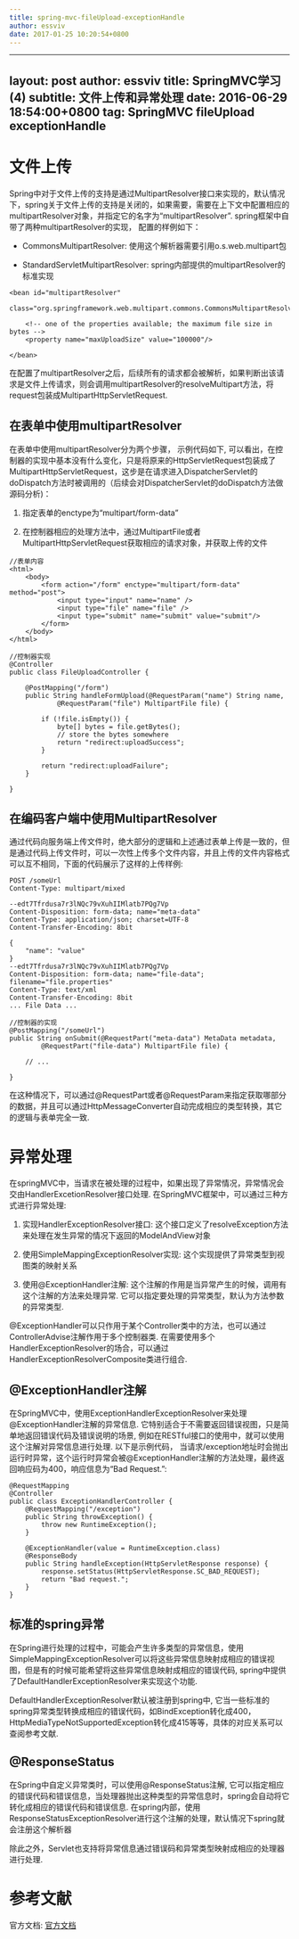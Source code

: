 ```yaml
---
title: spring-mvc-fileUpload-exceptionHandle
author: essviv
date: 2017-01-25 10:20:54+0800
---
```


---
layout:		post
author:		essviv
title:		SpringMVC学习(4)
subtitle:	文件上传和异常处理
date:		2016-06-29 18:54:00+0800
tag:		SpringMVC fileUpload exceptionHandle
---

# 文件上传

Spring中对于文件上传的支持是通过MultipartResolver接口来实现的，默认情况下，spring关于文件上传的支持是关闭的，如果需要，需要在上下文中配置相应的multipartResolver对象，并指定它的名字为“multipartResolver”. spring框架中自带了两种multipartResolver的实现， 配置的样例如下：

* CommonsMultipartResolver: 使用这个解析器需要引用o.s.web.multipart包

* StandardServletMultipartResolver: spring内部提供的multipartResolver的标准实现

```
<bean id="multipartResolver"
        class="org.springframework.web.multipart.commons.CommonsMultipartResolver">

    <!-- one of the properties available; the maximum file size in bytes -->
    <property name="maxUploadSize" value="100000"/>

</bean>
```

在配置了multipartResolver之后，后续所有的请求都会被解析，如果判断出该请求是文件上传请求，则会调用multipartResolver的resolveMultipart方法，将request包装成MultipartHttpServletRequest. 

## 在表单中使用multipartResolver

在表单中使用multipartResolver分为两个步骤， 示例代码如下, 可以看出，在控制器的实现中基本没有什么变化，只是将原来的HttpServletRequest包装成了MultipartHttpServletRequest，这步是在请求进入DispatcherServlet的doDispatch方法时被调用的（后续会对DispatcherServlet的doDispatch方法做源码分析)： 

1. 指定表单的enctype为“multipart/form-data”

2. 在控制器相应的处理方法中，通过MultipartFile或者MultipartHttpServletRequest获取相应的请求对象，并获取上传的文件

```
//表单内容
<html>
	<body>
		<form action="/form" enctype="multipart/form-data" method="post">
			<input type="input" name="name" />
			<input type="file" name="file" />
			<input type="submit" name="submit" value="submit"/>
		</form>
	</body>
</html>

//控制器实现
@Controller
public class FileUploadController {

    @PostMapping("/form")
    public String handleFormUpload(@RequestParam("name") String name,
            @RequestParam("file") MultipartFile file) {

        if (!file.isEmpty()) {
            byte[] bytes = file.getBytes();
            // store the bytes somewhere
            return "redirect:uploadSuccess";
        }

        return "redirect:uploadFailure";
    }

}
```

## 在编码客户端中使用MultipartResolver

通过代码向服务端上传文件时，绝大部分的逻辑和上述通过表单上传是一致的，但是通过代码上传文件时，可以一次性上传多个文件内容，并且上传的文件内容格式可以互不相同，下面的代码展示了这样的上传样例:

```
POST /someUrl
Content-Type: multipart/mixed

--edt7Tfrdusa7r3lNQc79vXuhIIMlatb7PQg7Vp
Content-Disposition: form-data; name="meta-data"
Content-Type: application/json; charset=UTF-8
Content-Transfer-Encoding: 8bit

{
	"name": "value"
}
--edt7Tfrdusa7r3lNQc79vXuhIIMlatb7PQg7Vp
Content-Disposition: form-data; name="file-data"; filename="file.properties"
Content-Type: text/xml
Content-Transfer-Encoding: 8bit
... File Data ...

//控制器的实现
@PostMapping("/someUrl")
public String onSubmit(@RequestPart("meta-data") MetaData metadata,
        @RequestPart("file-data") MultipartFile file) {

    // ...

}
```

在这种情况下，可以通过@RequestPart或者@RequestParam来指定获取哪部分的数据，并且可以通过HttpMessageConverter自动完成相应的类型转换，其它的逻辑与表单完全一致.

# 异常处理

在springMVC中，当请求在被处理的过程中，如果出现了异常情况，异常情况会交由HandlerExcetionResolver接口处理. 在SpringMVC框架中，可以通过三种方式进行异常处理: 

1. 实现HandlerExceptionResolver接口: 这个接口定义了resolveException方法来处理在发生异常的情况下返回的ModelAndView对象

2. 使用SimpleMappingExceptionResolver实现: 这个实现提供了异常类型到视图类的映射关系

3. 使用@ExceptionHandler注解: 这个注解的作用是当异常产生的时候，调用有这个注解的方法来处理异常. 它可以指定要处理的异常类型，默认为方法参数的异常类型. 

@ExceptionHandler可以只作用于某个Controller类中的方法，也可以通过ControllerAdvise注解作用于多个控制器类. 在需要使用多个HandlerExceptionResolver的场合，可以通过HandlerExceptionResolverComposite类进行组合. 

## @ExceptionHandler注解

在SpringMVC中，使用ExceptionHandlerExceptionResolver来处理@ExceptionHandler注解的异常信息. 它特别适合于不需要返回错误视图，只是简单地返回错误代码及错误说明的场景, 例如在RESTful接口的使用中，就可以使用这个注解对异常信息进行处理. 以下是示例代码， 当请求/exception地址时会抛出运行时异常，这个运行时异常会被@ExceptionHandler注解的方法处理，最终返回响应码为400，响应信息为“Bad Request.”: 

```
@RequestMapping
@Controller
public class ExceptionHandlerController {
    @RequestMapping("/exception")
    public String throwException() {
        throw new RuntimeException();
    }

    @ExceptionHandler(value = RuntimeException.class)
    @ResponseBody
    public String handleException(HttpServletResponse response) {
        response.setStatus(HttpServletResponse.SC_BAD_REQUEST);
        return "Bad request.";
    }
}
```

## 标准的spring异常

在Spring进行处理的过程中，可能会产生许多类型的异常信息，使用SimpleMappingExceptionResolver可以将这些异常信息映射成相应的错误视图，但是有的时候可能希望将这些异常信息映射成相应的错误代码, spring中提供了DefaultHandlerExceptionResolver来实现这个功能. 

DefaultHandlerExceptionResolver默认被注册到spring中, 它当一些标准的spring异常类型转换成相应的错误代码，如BindException转化成400， HttpMediaTypeNotSupportedException转化成415等等，具体的对应关系可以查阅参考文献.

## @ResponseStatus

在Spring中自定义异常类时，可以使用@ResponseStatus注解, 它可以指定相应的错误代码和错误信息，当处理器抛出这种类型的异常信息时，spring会自动将它转化成相应的错误代码和错误信息. 在spring内部，使用ResponseStatusExceptionResolver进行这个注解的处理，默认情况下spring就会注册这个解析器

除此之外，Servlet也支持将异常信息通过错误码和异常类型映射成相应的处理器进行处理. 

# 参考文献 

官方文档: [官方文档](http://docs.spring.io/spring/docs/current/spring-framework-reference/htmlsingle/#mvc-multipart)



